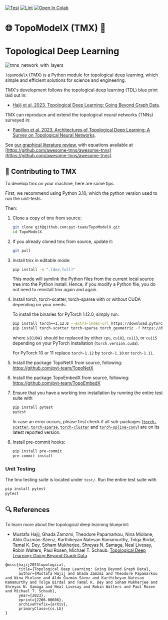 [![Test](https://github.com/pyt-team/torch_topo/actions/workflows/test.yml/badge.svg)](https://github.com/pyt-team/torch_topo/actions/workflows/test.yml)
[![Lint](https://github.com/pyt-team/torch_topo/actions/workflows/lint.yml/badge.svg)](https://github.com/pyt-team/torch_topo/actions/workflows/lint.yml)
[![Open In Colab](https://colab.research.google.com/assets/colab-badge.svg)](https://colab.research.google.com/github/pyt-team/torch_topo/blob/main/examples/Introduction_to_deep_higher_order_networks.ipynb)

# 🌐 TopoModelX (TMX) 🍩
# Topological Deep Learning

![tnns_network_with_layers](https://user-images.githubusercontent.com/8267869/234084036-f7d6585e-b7c2-4156-a825-cfa5b9658d71.png)

`TopoModelX` (TMX) is a Python module for topological deep learning, which simple and efficient solutions for science and engineering. 

TMX's development follows the topological deep learning (TDL) blue print laid out in:
- [Hajij et al. 2023. Topological Deep Learning: Going Beyond Graph Data](https://arxiv.org/abs/2206.00606). 

TMX can reproduce and extend the topological neural networks (TNNs) surveyed in:
- [Papillon et al. 2023. Architectures of Topological Deep Learning: A Survey on Topological Neural Networks](https://arxiv.org/abs/2304.10031).

See [our graphical literature review](https://github.com/pyt-team/TopoModelX/blob/main/topomodelx.jpeg), with equations available at [https://github.com/awesome-tnns/awesome-tnns](https://github.com/awesome-tnns/awesome-tnns).


## 🦾 Contributing to TMX

To develop tmx on your machine, here are some tips.

First, we recommend using Python 3.10, which the python version used to run the unit-tests.

Then:

1. Clone a copy of tmx from source:

   ```bash
   git clone git@github.com:pyt-team/TopoModelX.git
   cd TopoModelX
   ```

2. If you already cloned tmx from source, update it:

   ```bash
   git pull
   ```

3. Install tmx in editable mode:

   ```bash
   pip install -e ".[dev,full]"
   ```

   This mode will symlink the Python files from the current local source tree into the Python install. Hence, if you modify a Python file, you do not need to reinstall tmx again and again.

4. Install torch, torch-scatter, torch-sparse with or without CUDA depending on your needs.

      To install the binaries for PyTorch 1.12.0, simply run:
      ```bash
      pip install torch==1.12.0 --extra-index-url https://download.pytorch.org/whl/${CUDA}
      pip install torch-scatter torch-sparse torch_geometric -f https://data.pyg.org/whl/torch-1.12.0+${CUDA}.html
      ```

      where `${CUDA}` should be replaced by either `cpu`, `cu102`, `cu113`, or `cu115` depending on your PyTorch installation (`torch.version.cuda`).

      For PyTorch 10 or 11 replace `torch-1.12` by `torch-1.10` or `torch-1.11`.

5. Install the package TopoNetX from source, following: https://github.com/pyt-team/TopoNetX
6. Install the package TopoEmbedX from source, following: https://github.com/pyt-team/TopoEmbedX

7. Ensure that you have a working tmx installation by running the entire test suite with 

   ```bash
   pip install pytest
   pytest
   ```

   In case an error occurs, please first check if all sub-packages ([`torch-scatter`](https://github.com/rusty1s/pytorch_scatter), [`torch-sparse`](https://github.com/rusty1s/pytorch_sparse), [`torch-cluster`](https://github.com/rusty1s/pytorch_cluster) and [`torch-spline-conv`](https://github.com/rusty1s/pytorch_spline_conv)) are on its latest reported version.

8. Install pre-commit hooks:

   ```bash
   pip install pre-commit
   pre-commit install
   ```

### Unit Testing

The tmx testing suite is located under `test/`.
Run the entire test suite with

```bash
pip install pytest
pytest
```

## 🔍 References ##

To learn more about the topological deep learning blueprint:

- Mustafa Hajij, Ghada Zamzmi, Theodore Papamarkou, Nina Miolane, Aldo Guzmán-Sáenz, Karthikeyan Natesan Ramamurthy, Tolga Birdal, Tamal K. Dey, Soham Mukherjee, Shreyas N. Samaga, Neal Livesay, Robin Walters, Paul Rosen, Michael T. Schaub. [Topological Deep Learning: Going Beyond Graph Data](https://arxiv.org/abs/2206.00606).
```
@misc{hajij2023topological,
      title={Topological Deep Learning: Going Beyond Graph Data}, 
      author={Mustafa Hajij and Ghada Zamzmi and Theodore Papamarkou and Nina Miolane and Aldo Guzmán-Sáenz and Karthikeyan Natesan Ramamurthy and Tolga Birdal and Tamal K. Dey and Soham Mukherjee and Shreyas N. Samaga and Neal Livesay and Robin Walters and Paul Rosen and Michael T. Schaub},
      year={2023},
      eprint={2206.00606},
      archivePrefix={arXiv},
      primaryClass={cs.LG}
}
```
